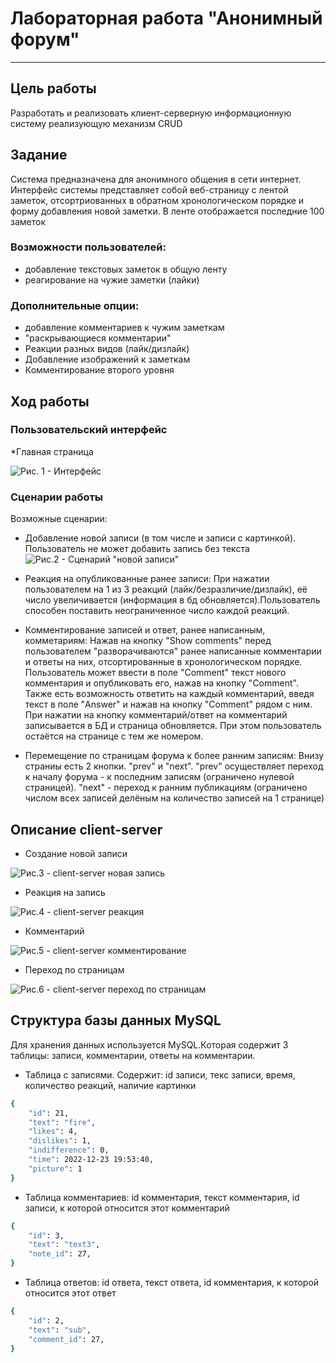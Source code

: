 # Лабораторная работа "Анонимный форум"
*****
## Цель работы
Разработать и реализовать клиент-серверную информационную систему реализующую механизм CRUD
## Задание
Система предназначена для анонимного общения в сети интернет.
Интерфейс системы представляет собой веб-страницу с лентой заметок, отсортриованных в обратном хронологическом порядке и форму добавления новой заметки. В ленте отображается последние 100 заметок

### Возможности пользователей:
* добавление текстовых заметок в общую ленту
* реагирование на чужие заметки (лайки)
### Дополнительные опции:
* добавление комментариев к чужим заметкам
* "раскрывающиеся комментарии"
* Реакции разных видов (лайк/дизлайк)
* Добавление изображений к заметкам
* Комментирование второго уровня
## Ход работы
### Пользовательский интерфейс
*Главная страница

![Рис. 1 - Интерфейс](https://github.com/4260snow/lab_forum/blob/main/images/ui.png)
### Сценарии работы
Возможные сценарии:
* Добавление новой записи (в том числе и записи с картинкой). Пользователь не может добавить запись без текста
![Рис.2 - Сценарий "новой записи"](https://github.com/4260snow/lab_forum/blob/main/images/add_note.png)

* Реакция на опубликованные ранее записи: При нажатии пользователем на 1 из 3 реакций (лайк/безразличие/дизлайк), её число увеличивается (информация в бд обновляется).Пользователь способен поставить неограниченное число каждой реакций.
* Комментирование записей и ответ, ранее написанным, комметариям: Нажав на кнопку "Show comments" перед пользователем "разворачиваются" ранее написанные комментарии и ответы на них, отсортированные в хронологическом порядке. Пользователь может ввести в поле "Comment" текст нового комментария и опубликовать его, нажав на кнопку "Comment". Также есть возможность ответить на каждый комментарий, введя текст в поле "Answer" и нажав на кнопку "Comment" рядом с ним. При нажатии на кнопку комментарий/ответ на комментарий записывается в БД и страница обновляется. При этом пользователь остаётся на странице с тем же номером.
* Перемещение по страницам форума к более ранним записям: Внизу страниы есть 2 кнопки. "prev" и "next". "prev" осуществляет переход к началу форума - к последним записям (ограничено нулевой страницей). "next" - переход к ранним публикациям (ограничено числом всех записей делёным на количество записей на 1 странице)

## Описание client-server
* Создание новой записи

![Рис.3 - client-server новая запись](https://github.com/4260snow/lab_forum/blob/main/images/cl_serv_1.svg)

* Реакция на запись

![Рис.4 - client-server реакция](https://github.com/4260snow/lab_forum/blob/main/images/reactions.svg)

* Комментарий

![Рис.5 - client-server комментирование](https://github.com/4260snow/lab_forum/blob/main/images/comments.svg)

* Переход по страницам

![Рис.6 - client-server переход по страницам](https://github.com/4260snow/lab_forum/blob/main/pages.svg)


## Структура базы данных MySQL
Для хранения данных используется MySQL.Которая содержит 3 таблицы: записи, комментарии, ответы на комментарии.
* Таблица с записями. Содержит: id записи, текс записи, время, количество реакций, наличие картинки

```sh
{
    "id": 21,
    "text": "fire",
    "likes": 4,
    "dislikes": 1,
    "indifference": 0,
    "time": 2022-12-23 19:53:40,
    "picture": 1
}
```

* Таблица комментариев: id комментария, текст комментария, id записи, к которой относится этот комментарий
```sh
{
    "id": 3,
    "text": "text3",
    "note_id": 27,
}
```
* Таблица ответов: id ответа, текст ответа, id комментария, к которой относится этот ответ
```sh
{
    "id": 2,
    "text": "sub",
    "comment_id": 27,
}
```
